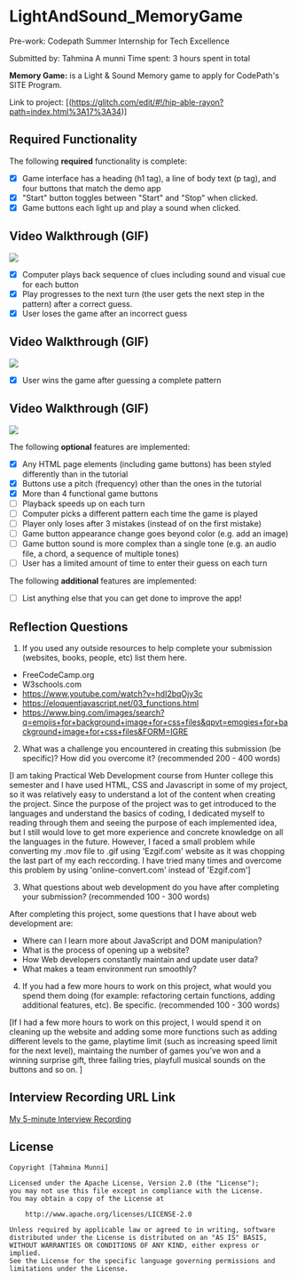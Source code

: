 # LightAndSound_MemoryGame 
Pre-work: Codepath Summer Internship for Tech Excellence

Submitted by: Tahmina A munni
Time spent: 3 hours spent in total

**Memory Game:** 
is a Light & Sound Memory game to apply for CodePath's SITE Program. 

Link to project: [(https://glitch.com/edit/#!/hip-able-rayon?path=index.html%3A17%3A34)]

## Required Functionality

The following **required** functionality is complete:

* [x] Game interface has a heading (h1 tag), a line of body text (p tag), and four buttons that match the demo app
* [x] "Start" button toggles between "Start" and "Stop" when clicked. 
* [x] Game buttons each light up and play a sound when clicked. 
## Video Walkthrough (GIF)
![](https://i.imgur.com/NTAr2lo.gif)


* [x] Computer plays back sequence of clues including sound and visual cue for each button
* [x] Play progresses to the next turn (the user gets the next step in the pattern) after a correct guess. 
* [x] User loses the game after an incorrect guess
## Video Walkthrough (GIF)

![](https://i.imgur.com/KTQ9GRH.gif)


* [x] User wins the game after guessing a complete pattern
## Video Walkthrough (GIF)
![](https://i.imgur.com/fxvpXe3.gifv)



The following **optional** features are implemented:

* [x] Any HTML page elements (including game buttons) has been styled differently than in the tutorial
* [x] Buttons use a pitch (frequency) other than the ones in the tutorial
* [x] More than 4 functional game buttons
* [ ] Playback speeds up on each turn
* [ ] Computer picks a different pattern each time the game is played
* [ ] Player only loses after 3 mistakes (instead of on the first mistake)
* [ ] Game button appearance change goes beyond color (e.g. add an image)
* [ ] Game button sound is more complex than a single tone (e.g. an audio file, a chord, a sequence of multiple tones)
* [ ] User has a limited amount of time to enter their guess on each turn

The following **additional** features are implemented:

- [ ] List anything else that you can get done to improve the app!


## Reflection Questions
1. If you used any outside resources to help complete your submission (websites, books, people, etc) list them here. 
* FreeCodeCamp.org 
* W3schools.com 
* https://www.youtube.com/watch?v=hdI2bqOjy3c
* https://eloquentjavascript.net/03_functions.html
* https://www.bing.com/images/search?q=emojis+for+background+image+for+css+files&qpvt=emogies+for+background+image+for+css+files&FORM=IGRE

2. What was a challenge you encountered in creating this submission (be specific)? How did you overcome it? (recommended 200 - 400 words) 

[I am taking Practical Web Development course from Hunter college this semester and I have used HTML, CSS and Javascript in some of my project, so it was relatively easy to understand a lot of the content when creating the project. Since the purpose of the project was to get introduced to the languages and understand the basics of coding, I dedicated myself to reading through them and seeing the purpose of each implemented idea, but I still would love to get more experience and concrete knowledge on all the languages in the future. However, I faced a small problem while converting my .mov file to .gif using 'Ezgif.com' website as it was chopping the last part of my each reccording. I have tried many times and overcome this problem by using 'online-convert.com' instead of 'Ezgif.com']

3. What questions about web development do you have after completing your submission? (recommended 100 - 300 words)
 
After completing this project, some questions that I have about web development are: 
* Where can I learn more about JavaScript and DOM manipulation? 
* What is the process of opening up a website? 
* How Web developers constantly maintain and update user data? 
* What makes a team environment run smoothly?

4. If you had a few more hours to work on this project, what would you spend them doing (for example: refactoring certain functions, adding additional features, etc). Be specific. (recommended 100 - 300 words)
 
[If I had a few more hours to work on this project, I would spend it on cleaning up the website and adding some more functions such as adding different levels to the game, playtime limit (such as increasing speed limit for the next level), maintaing the number of games you’ve won and a winning surprise gift, three failing tries, playfull musical sounds on the buttons and so on. ]



## Interview Recording URL Link

[My 5-minute Interview Recording](https://loom.com/share/ba748b8eba1745e4b20b3fe5398c1aac)


## License

    Copyright [Tahmina Munni]

    Licensed under the Apache License, Version 2.0 (the "License");
    you may not use this file except in compliance with the License.
    You may obtain a copy of the License at

        http://www.apache.org/licenses/LICENSE-2.0

    Unless required by applicable law or agreed to in writing, software
    distributed under the License is distributed on an "AS IS" BASIS,
    WITHOUT WARRANTIES OR CONDITIONS OF ANY KIND, either express or implied.
    See the License for the specific language governing permissions and
    limitations under the License.
